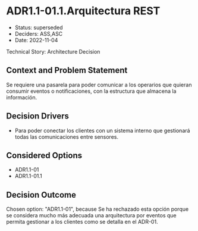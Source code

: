 # ADR1.1-01.1.Arquitectura REST

* Status: superseded
* Deciders: ASS,ASC
* Date: 2022-11-04

Technical Story: Architecture Decision

## Context and Problem Statement

Se requiere una pasarela para poder comunicar a los operarios que quieran consumir eventos o notificaciones, con la estructura que almacena la información.

## Decision Drivers

* Para poder conectar los clientes con un sistema interno que gestionará todas las comunicaciones entre sensores.

## Considered Options

* ADR1.1-01
* ADR1.1-01.1

## Decision Outcome

Chosen option: "ADR1.1-01", because Se ha rechazado esta opción porque se considera mucho más adecuada una arquitectura por eventos que permita gestionar a los clientes como se detalla en el ADR-01.
